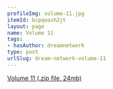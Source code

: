 ```yaml
---
profileImg: volume-11.jpg
itemId: bcpqoash2jt
layout: page
name: Volume 11
tags:
- hasAuthor: dreamnetwork
type: post
urlSlug: dream-network-volume-11
---
```

<a href="../files/Volume_11.zip" download>Volume 11 (.zip file, 24mb)</a>